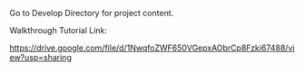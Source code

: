 Go to Develop Directory for project content. 

Walkthrough Tutorial Link:

https://drive.google.com/file/d/1NwqfoZWF650VGepxAObrCp8Fzki67488/view?usp=sharing

